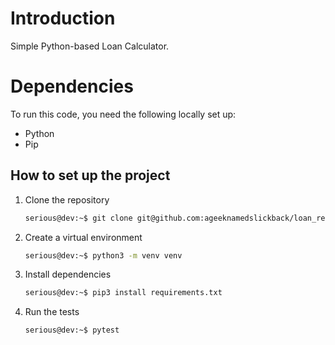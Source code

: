 # Introduction
Simple Python-based Loan Calculator.

# Dependencies
To run this code, you need the following locally set up:

- Python
- Pip

## How to set up the project
1. Clone the repository
    ```bash
    serious@dev:~$ git clone git@github.com:ageeknamedslickback/loan_repayment_calculator.git
    ```

2. Create a virtual environment
    ```bash
    serious@dev:~$ python3 -m venv venv
    ```

3. Install dependencies
    ```bash
    serious@dev:~$ pip3 install requirements.txt
    ```

4. Run the tests
    ```bash
    serious@dev:~$ pytest
    ```